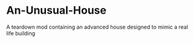 # An-Unusual-House
 A teardown mod containing an advanced house designed to mimic a real life building 
